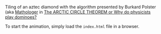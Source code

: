 
Tiling of an aztec diamond with the algorithm presented by Burkard
Polster (aka [Mathologer](https://www.youtube.com/channel/UC1_uAIS3r8Vu6JjXWvastJg) in [The ARCTIC CIRCLE THEOREM or Why do physicists play dominoes?](https://www.youtube.com/watch?v=Yy7Q8IWNfHM)

To start the animation, simply load the `index.html` file in a browser.
